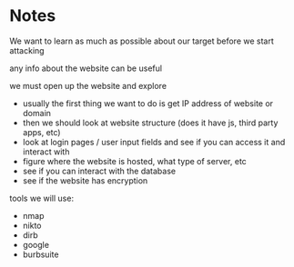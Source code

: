 # Notes

We want to learn as much as possible about our target before we start attacking

any info about the website can be useful

we must open up the website and explore

- usually the first thing we want to do is get IP address of website or domain
- then we should look at website structure (does it have js, third party apps, etc)
- look at login pages / user input fields and see if you can access it and interact with
- figure where the website is hosted, what type of server, etc
- see if you can interact with the database
- see if the website has encryption

tools we will use:
- nmap
- nikto
- dirb
- google
- burbsuite

